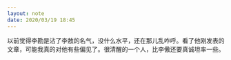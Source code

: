 ```yaml
---
layout: note
date: 2020/03/19 18:45
---
```

以前觉得李勘是沾了李敖的名气，没什么水平，还在那儿乱咋呼。看了他刚发表的文章，可能我真的对他有些偏见了。很清醒的一个人，比李傲还要真诚坦率一些。
